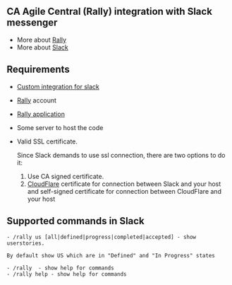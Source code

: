 ## CA Agile Central (Rally) integration with Slack messenger
  - More about [Rally]
  - More about [Slack]

## Requirements
  - [Custom integration for slack]
  - [Rally] account
  - [Rally application]
  - Some server to host the code
  - Valid SSL certificate.
  
  
    Since Slack demands to use ssl connection, there are two options to do it:
    1. Use CA signed certificate.
    2. [CloudFlare] certificate for connection between Slack and your host and self-signed certificate for connection between CloudFlare and your host
    
## Supported commands in Slack
    - /rally us [all|defined|progress|completed|accepted] - show userstories. 
    
    By default show US which are in "Defined" and "In Progress" states
    
    - /rally  - show help for commands
    - /rally help - show help for commands
    
   
 
[Rally]: <http://rallydev.com>
[Slack]: <http://slack.com>
[Custom integration for slack]: https://api.slack.com/custom-integrations
[Rally application]: https://help.rallydev.com/rally-application-manager
[CloudFlare]: https://www.cloudflare.com/
